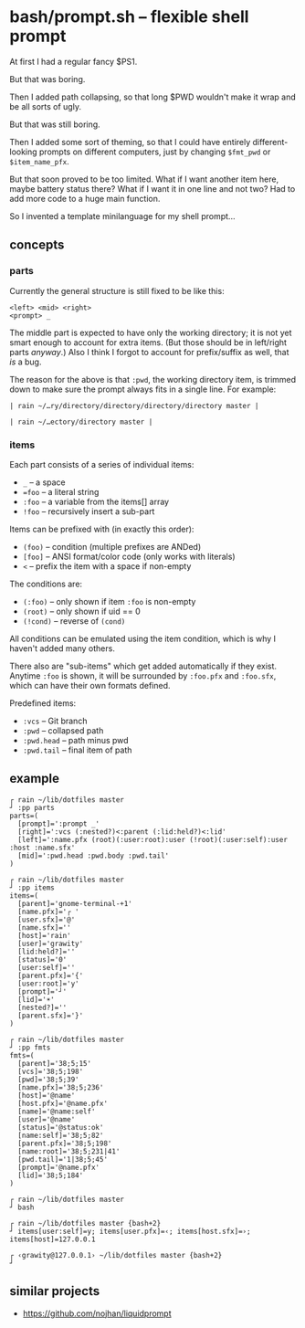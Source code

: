 # bash/prompt.sh – flexible shell prompt

At first I had a regular fancy $PS1.

But that was boring.

Then I added path collapsing, so that long $PWD wouldn't make it wrap and be all sorts of ugly.

But that was still boring.

Then I added some sort of theming, so that I could have entirely different-looking prompts on different computers, just by changing `$fmt_pwd` or `$item_name_pfx`.

But that soon proved to be too limited. What if I want another item here, maybe battery status there? What if I want it in one line and not two? Had to add more code to a huge main function.

So I invented a template minilanguage for my shell prompt...

## concepts

### parts

Currently the general structure is still fixed to be like this:

    <left> <mid> <right>
    <prompt> _

The middle part is expected to have only the working directory; it is not yet smart enough to account for extra items. (But those should be in left/right parts _anyway_.) Also I think I forgot to account for prefix/suffix as well, that _is_ a bug.

The reason for the above is that `:pwd`, the working directory item, is trimmed down to make sure the prompt always fits in a single line. For example:

    | rain ~/…ry/directory/directory/directory/directory master |

    | rain ~/…ectory/directory master |

### items

Each part consists of a series of individual items:

  * `_` – a space
  * `=foo` – a literal string
  * `:foo` – a variable from the items[] array
  * `!foo` – recursively insert a sub-part

Items can be prefixed with (in exactly this order):

  * `(foo)` – condition (multiple prefixes are ANDed)
  * `[foo]` – ANSI format/color code (only works with literals)
  * `<` – prefix the item with a space if non-empty

The conditions are:

  * `(:foo)` – only shown if item `:foo` is non-empty
  * `(root)` – only shown if uid == 0
  * `(!cond)` – reverse of `(cond)`

All conditions can be emulated using the item condition, which is why I haven't added many others.

There also are "sub-items" which get added automatically if they exist. Anytime `:foo` is shown, it will be surrounded by `:foo.pfx` and `:foo.sfx`, which can have their own formats defined.

Predefined items:

  * `:vcs` – Git branch
  * `:pwd` – collapsed path
  * `:pwd.head` – path minus pwd
  * `:pwd.tail` – final item of path

## example

    ┌ rain ~/lib/dotfiles master 
    ┘ :pp parts
    parts=(
      [prompt]=':prompt _'
      [right]=':vcs (:nested?)<:parent (:lid:held?)<:lid'
      [left]=':name.pfx (root)(:user:root):user (!root)(:user:self):user :host :name.sfx'
      [mid]=':pwd.head :pwd.body :pwd.tail'
    )

    ┌ rain ~/lib/dotfiles master 
    ┘ :pp items
    items=(
      [parent]='gnome-terminal-+1'
      [name.pfx]='┌ '
      [user.sfx]='@'
      [name.sfx]=''
      [host]='rain'
      [user]='grawity'
      [lid:held?]=''
      [status]='0'
      [user:self]=''
      [parent.pfx]='{'
      [user:root]='y'
      [prompt]='┘'
      [lid]='☀'
      [nested?]=''
      [parent.sfx]='}'
    )

    ┌ rain ~/lib/dotfiles master 
    ┘ :pp fmts
    fmts=(
      [parent]='38;5;15'
      [vcs]='38;5;198'
      [pwd]='38;5;39'
      [name.pfx]='38;5;236'
      [host]='@name'
      [host.pfx]='@name.pfx'
      [name]='@name:self'
      [user]='@name'
      [status]='@status:ok'
      [name:self]='38;5;82'
      [parent.pfx]='38;5;198'
      [name:root]='38;5;231|41'
      [pwd.tail]='1|38;5;45'
      [prompt]='@name.pfx'
      [lid]='38;5;184'
    )

    ┌ rain ~/lib/dotfiles master
    ┘ bash

    ┌ rain ~/lib/dotfiles master {bash+2} 
    ┘ items[user:self]=y; items[user.pfx]=‹; items[host.sfx]=›; items[host]=127.0.0.1

    ┌ ‹grawity@127.0.0.1› ~/lib/dotfiles master {bash+2}
    ┘ 

## similar projects

  * https://github.com/nojhan/liquidprompt
